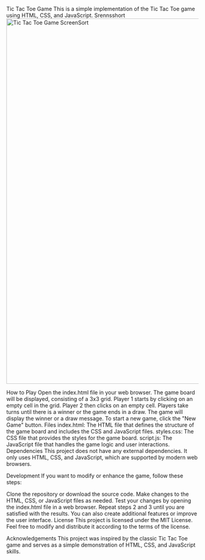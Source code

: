 Tic Tac Toe Game
This is a simple implementation of the Tic Tac Toe game using HTML, CSS, and JavaScript.
Srennsshort
<img width="956" alt="Tic Tac Toe Game ScreenSort" src="https://github.com/Manoranjan111/Tic-Tac-Toe-Game/assets/95931051/62a6018a-035b-4bba-a630-38e43e1d8597">


How to Play
Open the index.html file in your web browser.
The game board will be displayed, consisting of a 3x3 grid.
Player 1 starts by clicking on an empty cell in the grid.
Player 2 then clicks on an empty cell.
Players take turns until there is a winner or the game ends in a draw.
The game will display the winner or a draw message.
To start a new game, click the "New Game" button.
Files
index.html: The HTML file that defines the structure of the game board and includes the CSS and JavaScript files.
styles.css: The CSS file that provides the styles for the game board.
script.js: The JavaScript file that handles the game logic and user interactions.
Dependencies
This project does not have any external dependencies. It only uses HTML, CSS, and JavaScript, which are supported by modern web browsers.

Development
If you want to modify or enhance the game, follow these steps:

Clone the repository or download the source code.
Make changes to the HTML, CSS, or JavaScript files as needed.
Test your changes by opening the index.html file in a web browser.
Repeat steps 2 and 3 until you are satisfied with the results.
You can also create additional features or improve the user interface.
License
This project is licensed under the MIT License. Feel free to modify and distribute it according to the terms of the license.

Acknowledgements
This project was inspired by the classic Tic Tac Toe game and serves as a simple demonstration of HTML, CSS, and JavaScript skills.

